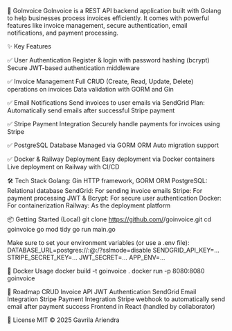 🚀 GoInvoice
GoInvoice is a REST API backend application built with Golang to help businesses process invoices efficiently.
It comes with powerful features like invoice management, secure authentication, email notifications, and payment processing.

✨ Key Features

✅ User Authentication
Register & login with password hashing (bcrypt)
Secure JWT-based authentication middleware

✅ Invoice Management
Full CRUD (Create, Read, Update, Delete) operations on invoices
Data validation with GORM and Gin

✅ Email Notifications
Send invoices to user emails via SendGrid
Plan: Automatically send emails after successful Stripe payment

✅ Stripe Payment Integration
Securely handle payments for invoices using Stripe

✅ PostgreSQL Database
Managed via GORM ORM
Auto migration support

✅ Docker & Railway Deployment
Easy deployment via Docker containers
Live deployment on Railway with CI/CD

🛠️ Tech Stack
Golang: Gin HTTP framework, GORM ORM
PostgreSQL: Relational database
SendGrid: For sending invoice emails
Stripe: For payment processing
JWT & Bcrypt: For secure user authentication
Docker: For containerization
Railway: As the deployment platform


📦 Getting Started (Local)
git clone https://github.com/<your-username>/goinvoice.git
cd goinvoice
go mod tidy
go run main.go

Make sure to set your environment variables (or use a .env file):
DATABASE_URL=postgres://<user>:<password>@<host>:<port>/<db>?sslmode=disable
SENDGRID_API_KEY=...
STRIPE_SECRET_KEY=...
JWT_SECRET=...
APP_ENV=...

🚀 Docker Usage
docker build -t goinvoice .
docker run -p 8080:8080 goinvoice

🎯 Roadmap
 CRUD Invoice API
 JWT Authentication
 SendGrid Email Integration
 Stripe Payment Integration
 Stripe webhook to automatically send email after payment success
 Frontend in React (handled by collaborator)

📝 License
MIT © 2025 Gavrila Ariendra
